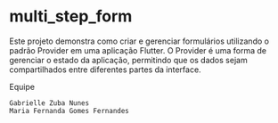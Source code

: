# multi_step_form

Este projeto demonstra como criar e gerenciar formulários utilizando o padrão Provider em uma aplicação Flutter. O Provider é uma forma de gerenciar o estado da aplicação, permitindo que os dados sejam compartilhados entre diferentes partes da interface.

Equipe

    Gabrielle Zuba Nunes
    Maria Fernanda Gomes Fernandes
